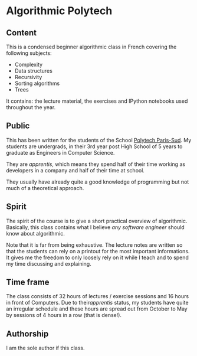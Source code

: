# Algorithmic Polytech

## Content

This is a condensed beginner algorithmic class in French covering the following subjects:

 * Complexity
 * Data structures
 * Recursivity
 * Sorting algorithms
 * Trees

It contains: the lecture material, the exercises and IPython notebooks used throughout
the year. 

## Public

This has been written for the students of the School [Polytech Paris-Sud](http://www.polytech.u-psud.fr/fr/index.html).
My students are undergrads, in their 3rd year post High School of 5 years to graduate
as Engineers in Computer Science. 

They are *apprentis*, which means they spend half of their time working as developers
in a company and half of their time at school. 

They usually have already quite a good knowledge of programming but not much of 
a theoretical approach.

## Spirit

The spirit of the course is to give a short practical overview of algorithmic. 
Basically, this class contains what I believe *any software engineer* should know
about algorithmic.

Note that it is far from being exhaustive. The lecture notes are written so that
the students can rely on a printout for the most important informations. It gives me
the freedom to only loosely rely on it while I teach and to spend my time discussing
and explaining.

## Time frame

The class consists of 32 hours of lectures / exercise sessions and 16 hours in front
of Computers. Due to their*apprentis* status, my students have quite an 
irregular schedule and these hours are spread out from October to May by sessions
of 4 hours in a row (that is dense!).

## Authorship

I am the sole author if this class.
